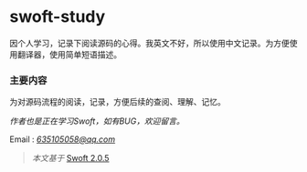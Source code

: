 # swoft-study

因个人学习，记录下阅读源码的心得。我英文不好，所以使用中文记录。为方便使用翻译器，使用简单短语描述。

### 主要内容

为对源码流程的阅读，记录，方便后续的查阅、理解、记忆。

*作者也是正在学习Swoft，如有BUG，欢迎留言。*

Email : *635105058@qq.com*

> *本文基于* [Swoft 2.0.5](http://https://github.com/swoft-cloud/swoft "Swoft")